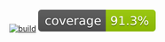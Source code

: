 [![build](https://github.com/algo2-unsam/tp-readapp-2024-grupo-2-2024/actions/workflows/build.yml/badge.svg)](https://github.com/algo2-unsam/tp-readapp-2024-grupo-2-2024/actions/workflows/build.yml)
![Coverage](.github/badges/jacoco.svg)
